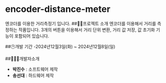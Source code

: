 # encoder-distance-meter

엔코더를 이용한 거리측정기 입니다.
##👨‍🏫프로젝트 소개
엔코더를 이용해서 거리를 측정하는 작품입니다. 3개의 버튼을 이용해서 거리 단위 변환, 거리 값 저장, 값 초기화 기능이 포함되어 있습니다.

##🕑개발 기간
-2024년12월3일(화) ~ 2024년12월8일(일) 

##🧑‍🤝‍🧑개발자소개
- **박진수** : 소프트웨어 제작
- **송선대** : 하드웨어 제작
